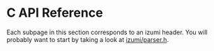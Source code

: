 # C API Reference

Each subpage in this section corresponds to an izumi header. You will probably want to start by taking a look at [izumi/parser.h](parser).